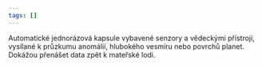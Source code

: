 ```yaml
---
tags: []
---
```

Automatické jednorázová kapsule vybavené senzory a vědeckými přístroji, vysílané k průzkumu anomálií, hlubokého vesmíru nebo povrchů planet. Dokážou přenášet data zpět k mateřské lodi.